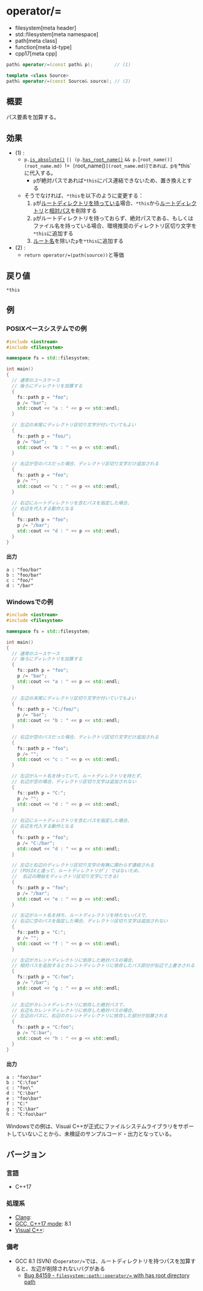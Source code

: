 # operator/=
* filesystem[meta header]
* std::filesystem[meta namespace]
* path[meta class]
* function[meta id-type]
* cpp17[meta cpp]

```cpp
path& operator/=(const path& p);        // (1)

template <class Source>
path& operator/=(const Source& source); // (2)
```

## 概要
パス要素を加算する。


## 効果
- (1) :
    - `p.`[`is_absolute()`](is_absolute.md) `|| (p.`[`has_root_name()`](has_root_name.md) `&& p.`[`root_name()](root_name.md) `!=` [`root_name()`](root_name.md)`)`であれば、`p`を`*this`に代入する。
        - `p`が絶対パスであれば`*this`にパス連結できないため、置き換えとする
    - そうでなければ、`*this`を以下のように変更する：
        1. `p`が[ルートディレクトリを持っている](has_root_directory.md)場合、`*this`から[ルートディレクトリ](root_directory.md)と[相対パス](relative_path.md)を削除する
        2. `p`がルートディレクトリを持っておらず、絶対パスである、もしくはファイル名を持っている場合、環境推奨のディレクトリ区切り文字を`*this`に追加する
        3. [ルート名](root_name.md)を除いた`p`を`*this`に追加する
- (2) :
    - `return operator/=(path(source))`と等価


## 戻り値
`*this`


## 例
### POSIXベースシステムでの例
```cpp example
#include <iostream>
#include <filesystem>

namespace fs = std::filesystem;

int main()
{
  // 通常のユースケース
  // 後ろにディレクトリを加算する
  {
    fs::path p = "foo";
    p /= "bar";
    std::cout << "a : " << p << std::endl;
  }

  // 左辺の末尾にディレクトリ区切り文字が付いていてもよい
  {
    fs::path p = "foo/";
    p /= "bar";
    std::cout << "b : " << p << std::endl;
  }

  // 右辺が空のパスだった場合、ディレクトリ区切り文字だけ追加される
  {
    fs::path p = "foo";
    p /= "";
    std::cout << "c : " << p << std::endl;
  }

  // 右辺にルートディレクトリを含むパスを指定した場合、
  // 右辺を代入する動作となる
  {
    fs::path p = "foo";
    p /= "/bar";
    std::cout << "d : " << p << std::endl;
  }
}
```

#### 出力
```
a : "foo/bar"
b : "foo/bar"
c : "foo/"
d : "/bar"
```

### Windowsでの例
```cpp
#include <iostream>
#include <filesystem>

namespace fs = std::filesystem;

int main()
{
  // 通常のユースケース
  // 後ろにディレクトリを加算する
  {
    fs::path p = "foo";
    p /= "bar";
    std::cout << "a : " << p << std::endl;
  }

  // 左辺の末尾にディレクトリ区切り文字が付いていてもよい
  {
    fs::path p = "C:/foo/";
    p /= "bar";
    std::cout << "b : " << p << std::endl;
  }

  // 右辺が空のパスだった場合、ディレクトリ区切り文字だけ追加される
  {
    fs::path p = "foo";
    p /= "";
    std::cout << "c : " << p << std::endl;
  }

  // 左辺がルート名を持っていて、ルートディレクトリを持たず、
  // 右辺が空の場合、ディレクトリ区切り文字は追加されない
  {
    fs::path p = "C:";
    p /= "";
    std::cout << "d : " << p << std::endl;
  }

  // 右辺にルートディレクトリを含むパスを指定した場合、
  // 右辺を代入する動作となる
  {
    fs::path p = "foo";
    p /= "C:/bar";
    std::cout << "d : " << p << std::endl;
  }

  // 左辺と右辺のディレクトリ区切り文字の有無に関わらず連結される
  // (POSIXと違って、ルートディレクトリが`/`ではないため、
  //  右辺の開始をディレクトリ区切り文字にできる)
  {
    fs::path p = "foo";
    p /= "/bar";
    std::cout << "e : " << p << std::endl;
  }

  // 左辺がルート名を持ち、ルートディレクトリを持たないパスで、
  // 右辺に空のパスを指定した場合、ディレクトリ区切り文字は追加されない
  {
    fs::path p = "C:";
    p /= "";
    std::cout << "f : " << p << std::endl;
  }

  // 左辺がカレントディレクトリに依存した絶対パスの場合、
  // 相対パスを追加するとカレントディレクトリに依存したパス部分が右辺で上書きされる
  {
    fs::path p = "C:foo";
    p /= "/bar";
    std::cout << "g : " << p << std::endl;
  }

  // 左辺がカレントディレクトリに依存した絶対パスで、
  // 右辺もカレントディレクトリに依存した絶対パスの場合、
  // 左辺のパスに、右辺のカレントディレクトリに依存した部分が加算される
  {
    fs::path p = "C:foo";
    p /= "C:bar";
    std::cout << "h : " << p << std::endl;
  }
}
```

#### 出力
```
a : "foo\bar"
b : "C:\foo"
c : "foo\"
d : "C:\bar"
e : "foo\bar"
f : "C:"
g : "C:\bar"
h : "C:foo\bar"
```

Windowsでの例は、Visual C++が正式にファイルシステムライブラリをサポートしていないことから、未検証のサンプルコード・出力となっている。

## バージョン
### 言語
- C++17

### 処理系
- [Clang](/implementation.md#clang):
- [GCC, C++17 mode](/implementation.md#gcc): 8.1
- [Visual C++](/implementation.md#visual_cpp):

### 備考
- GCC 8.1 (SVN) の`operator/=`では、ルートディレクトリを持つパスを加算すると、左辺が削除されないバグがある
    - [Bug 84159 - `filesystem::path::operator/=` with has root directory path](https://gcc.gnu.org/bugzilla/show_bug.cgi?id=84159)

